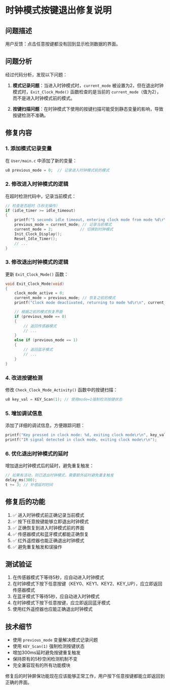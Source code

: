 # 时钟模式按键退出修复说明

## 问题描述
用户反馈：点击任意按键都没有回到显示检测数据的界面。

## 问题分析
经过代码分析，发现以下问题：

1. **模式记录问题**：当进入时钟模式时，`current_mode` 被设置为2，但在退出时钟模式时，`Exit_Clock_Mode()` 函数检查的是当前的 `current_mode`（值为2），而不是进入时钟模式前的模式。

2. **按键扫描问题**：在时钟模式下使用的按键扫描可能受到静态变量的影响，导致按键检测不准确。

## 修复内容

### 1. 添加模式记录变量
在 `User/main.c` 中添加了新的变量：
```c
u8 previous_mode = 0;  // 记录进入时钟模式前的模式
```

### 2. 修改进入时钟模式的逻辑
在超时检测代码中，记录当前模式：
```c
// 检查是否超时（5秒无操作）
if (idle_timer >= idle_timeout)
{
    printf("5 seconds idle timeout, entering clock mode from mode %d\r\n", current_mode);
    previous_mode = current_mode; // 记录当前模式
    current_mode = 2;            // 切换到时钟模式
    Init_Clock_Display();
    Reset_Idle_Timer();
    // ...
}
```

### 3. 修改退出时钟模式的逻辑
更新 `Exit_Clock_Mode()` 函数：
```c
void Exit_Clock_Mode(void)
{
    clock_mode_active = 0;
    current_mode = previous_mode; // 恢复之前的模式
    printf("Clock mode deactivated, returning to mode %d\r\n", current_mode);

    // 根据之前的模式恢复界面
    if (previous_mode == 0)
    {
        // 返回传感器模式
        // ...
    }
    else if (previous_mode == 1)
    {
        // 返回蓝牙模式
        // ...
    }
}
```

### 4. 改进按键检测
修改 `Check_Clock_Mode_Activity()` 函数中的按键扫描：
```c
u8 key_val = KEY_Scan(1); // 使用mode=1强制检测按键状态
```

### 5. 增加调试信息
添加了详细的调试信息，方便跟踪问题：
```c
printf("Key pressed in clock mode: %d, exiting clock mode\r\n", key_val);
printf("IR signal detected in clock mode, exiting clock mode\r\n");
```

### 6. 优化退出时钟模式的延时
增加退出时钟模式后的延时，避免重复触发：
```c
// 如果有活动，则已退出时钟模式，需要额外延时避免重复触发
delay_ms(300);
t += 3; // 补偿延时时间
```

## 修复后的功能
1. ✅ 进入时钟模式前正确记录当前模式
2. ✅ 按下任意按键能够立即退出时钟模式
3. ✅ 正确恢复到进入时钟模式前的界面
4. ✅ 传感器模式和蓝牙模式都能正确恢复
5. ✅ 红外遥控器也能正确退出时钟模式
6. ✅ 避免重复触发和误操作

## 测试验证
1. 在传感器模式下等待5秒，应自动进入时钟模式
2. 在时钟模式下按下任意按键（KEY0、KEY1、KEY2、KEY_UP），应立即返回传感器模式
3. 在蓝牙模式下等待5秒，应自动进入时钟模式
4. 在时钟模式下按下任意按键，应立即返回蓝牙模式
5. 使用红外遥控器也应能正确退出时钟模式

## 技术细节
- 使用 `previous_mode` 变量解决模式记录问题
- 使用 `KEY_Scan(1)` 强制检测按键状态
- 增加300ms延时避免按键重复触发
- 保持原有的5秒空闲检测机制不变
- 完全兼容现有的所有功能模块

修复后的时钟屏保功能现在应该能够正常工作，用户按下任意按键都能立即返回到正确的界面。 